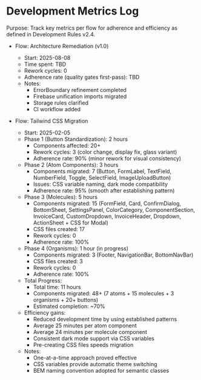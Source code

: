 # Development Metrics Log

Purpose: Track key metrics per flow for adherence and efficiency as defined in Development Rules v2.4.

- Flow: Architecture Remediation (v1.0)
  - Start: 2025-08-08
  - Time spent: TBD
  - Rework cycles: 0
  - Adherence rate (quality gates first-pass): TBD
  - Notes:
    - ErrorBoundary refinement completed
    - Firebase unification imports migrated
    - Storage rules clarified
    - CI workflow added

- Flow: Tailwind CSS Migration
  - Start: 2025-02-05
  - Phase 1 (Button Standardization): 2 hours
    - Components affected: 20+
    - Rework cycles: 3 (color change, display fix, glass variant)
    - Adherence rate: 90% (minor rework for visual consistency)
  - Phase 2 (Atom Components): 3 hours
    - Components migrated: 7 (Button, FormLabel, TextField, NumberField, Toggle, SelectField, ImageUploadButton)
    - Issues: CSS variable naming, dark mode compatibility
    - Adherence rate: 95% (smooth after establishing pattern)
  - Phase 3 (Molecules): 5 hours
    - Components migrated: 15 (FormField, Card, ConfirmDialog, BottomSheet, SettingsPanel, ColorCategory, ComponentSection, InvoiceCard, CustomDropdown, InvoiceHeader, Dropdown, ActionSheet + CSS for Modal)
    - CSS files created: 17
    - Rework cycles: 0
    - Adherence rate: 100%
  - Phase 4 (Organisms): 1 hour (in progress)
    - Components migrated: 3 (Footer, NavigationBar, BottomNavBar)
    - CSS files created: 3
    - Rework cycles: 0
    - Adherence rate: 100%
  - Total Progress:
    - Total time: 11 hours
    - Components migrated: 48+ (7 atoms + 15 molecules + 3 organisms + 20+ buttons)
    - Estimated completion: ~70%
  - Efficiency gains:
    - Reduced development time by using established patterns
    - Average 25 minutes per atom component
    - Average 24 minutes per molecule component
    - Consistent dark mode support via CSS variables
    - Pre-creating CSS files speeds migration
  - Notes:
    - One-at-a-time approach proved effective
    - CSS variables provide automatic theme switching
    - BEM naming convention adopted for semantic classes


